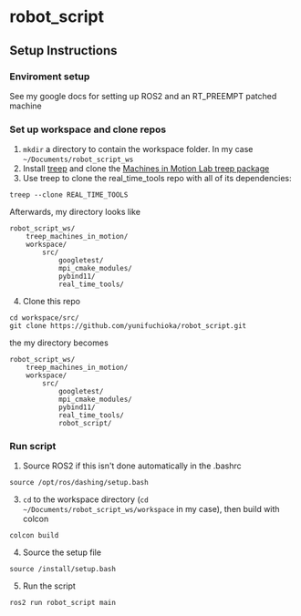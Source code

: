 # robot_script
## Setup Instructions
### Enviroment setup
See my google docs for setting up ROS2 and an RT_PREEMPT patched machine
### Set up workspace and clone repos
1. `mkdir` a directory to contain the workspace folder. In my case `~/Documents/robot_script_ws`
2. Install [treep](https://gitlab.is.tue.mpg.de/amd-clmc/treep) and clone the [Machines in Motion Lab treep package](https://github.com/machines-in-motion/treep_machines_in_motion)
3. Use treep to clone the real_time_tools repo with all of its dependencies:
```
treep --clone REAL_TIME_TOOLS
```
Afterwards, my directory looks like
```
robot_script_ws/
	treep_machines_in_motion/
	workspace/
		src/
			googletest/
			mpi_cmake_modules/
			pybind11/
			real_time_tools/
```
4. Clone this repo
```
cd workspace/src/
git clone https://github.com/yunifuchioka/robot_script.git
```
the my directory becomes
```
robot_script_ws/
	treep_machines_in_motion/
	workspace/
		src/
			googletest/
			mpi_cmake_modules/
			pybind11/
			real_time_tools/
			robot_script/
```

### Run script
1. Source ROS2 if this isn't done automatically in the .bashrc
```
source /opt/ros/dashing/setup.bash
```
3. `cd` to the workspace directory (`cd ~/Documents/robot_script_ws/workspace` in my case), then build with colcon
```
colcon build
```
4. Source the setup file
```
source /install/setup.bash
```
5. Run the script
```
ros2 run robot_script main
```
